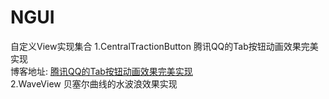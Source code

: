 # NGUI
自定义View实现集合
1.CentralTractionButton   腾讯QQ的Tab按钮动画效果完美实现   
博客地址: <a href="https://blog.csdn.net/qq_22770457/article/details/78630695">腾讯QQ的Tab按钮动画效果完美实现</a><br />
2.WaveView 贝塞尔曲线的水波浪效果实现
